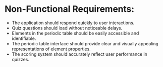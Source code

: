 # Non-Functional Requirements:

- The application should respond quickly to user interactions.
- Quiz questions should load without noticeable delays.
- Elements in the periodic table should be easily accessible and identifiable.
- The periodic table interface should provide clear and visually appealing representations of element properties.
- The scoring system should accurately reflect user performance in quizzes.
